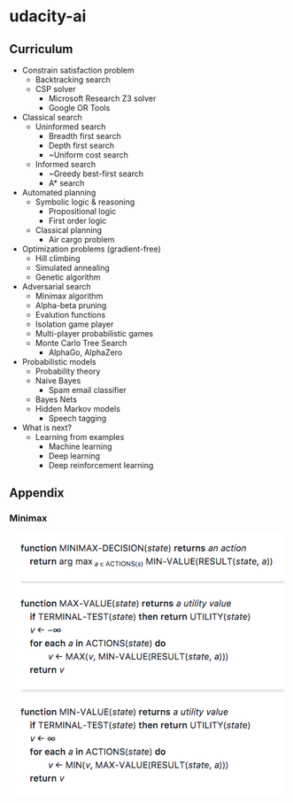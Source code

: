 # udacity-ai

## Curriculum

* Constrain satisfaction problem
  * Backtracking search
  * CSP solver
    * Microsoft Research Z3 solver
    * Google OR Tools
* Classical search
  * Uninformed search
    * Breadth first search
    * Depth first search
    * ~Uniform cost search
  * Informed search
    * ~Greedy best-first search
    * A* search
* Automated planning
  * Symbolic logic & reasoning
    * Propositional logic
    * First order logic
  * Classical planning
    * Air cargo problem
* Optimization problems (gradient-free)
  * Hill climbing
  * Simulated annealing
  * Genetic algorithm
* Adversarial search
  * Minimax algorithm
  * Alpha-beta pruning
  * Evalution functions
  * Isolation game player
  * Multi-player probabilistic games
  * Monte Carlo Tree Search
    * AlphaGo, AlphaZero
* Probabilistic models
  * Probability theory
  * Naive Bayes
    * Spam email classifier
  * Bayes Nets
  * Hidden Markov models
    * Speech tagging
* What is next?
  * Learning from examples
    * Machine learning 
    * Deep learning
    * Deep reinforcement learning

## Appendix
### Minimax
![minimax-decision](img/minimax-decision.png)